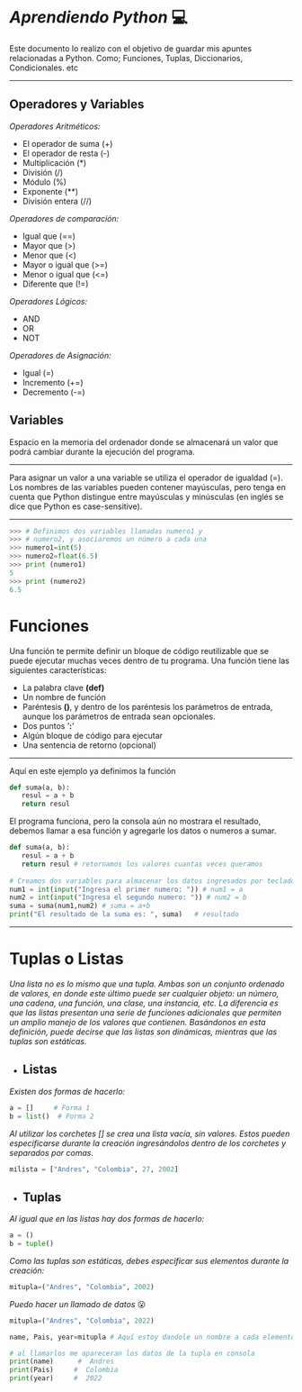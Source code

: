 # ***Aprendiendo Python*** :computer:

Este documento lo realizo con el objetivo de guardar mis apuntes
relacionadas a Python. Como; Funciones, Tuplas, Diccionarios, Condicionales. etc

___
## **Operadores y Variables** 
*Operadores Aritméticos:*
+ El operador de suma (+)
+ El operador de resta (-)
+ Multiplicación (*)
+ División (/)
+ Módulo (%)
+ Exponente (**)
+ División entera (//)

*Operadores de comparación:*
+ Igual que (==)
+ Mayor que (>)
+ Menor que (<)
+ Mayor o igual que (>=)
+ Menor o igual que (<=)
+ Diferente que (!=)

*Operadores Lógicos:*
+ AND 
+ OR
+ NOT

*Operadores de Asignación:*
+ Igual (=)
+ Incremento (+=)
+ Decremento (-=)

## **Variables**
Espacio en la memoria del ordenador donde se almacenará un valor que podrá cambiar durante la ejecución del programa.
___
Para asignar un valor a una variable se utiliza el operador de igualdad (=).
Los nombres de las variables pueden contener mayúsculas, pero tenga en cuenta que Python distingue entre mayúsculas y minúsculas (en inglés se dice que Python es case-sensitive).
 ___

 ```python
 >>> # Definimos dos variables llamadas numero1 y
>>> # numero2, y asociaremos un número a cada una
>>> numero1=int(5)
>>> numero2=float(6.5)
>>> print (numero1)
5
>>> print (numero2)
6.5 
```
# **Funciones** 
Una función te permite definir un bloque de código reutilizable que se puede ejecutar muchas veces dentro de tu programa. Una función tiene las siguientes características:

* La palabra clave **(def)**
* Un nombre de función
* Paréntesis **()**, y dentro de los paréntesis los parámetros de entrada, aunque los parámetros de entrada sean opcionales.
* Dos puntos ’**:**’
* Algún bloque de código para ejecutar
* Una sentencia de retorno (opcional)  
___
Aquí en este ejemplo ya definimos la función

```python
def suma(a, b):
   resul = a + b
   return resul

```
El programa funciona, pero la consola aún no mostrara el resultado, debemos llamar a esa función y agregarle los datos o numeros a sumar.

```python
def suma(a, b):
   resul = a + b
   return resul # retornamos los valores cuantas veces queramos
   
# Creamos dos variables para almacenar los datos ingresados por teclado
num1 = int(input("Ingresa el primer numero: ")) # num1 = a
num2 = int(input("Ingresa el segundo numero: ")) # num2 = b
suma = suma(num1,num2) # suma = a+b     
print("El resultado de la suma es: ", suma)   # resultado

```
___
# Tuplas o Listas
*Una lista no es lo mismo que una tupla. Ambas son un conjunto ordenado de valores, en donde este último puede ser cualquier objeto: un número, una cadena, una función, una clase, una instancia, etc. La diferencia es que las listas presentan una serie de funciones adicionales que permiten un amplio manejo de los valores que contienen. Basándonos en esta definición, puede decirse que las listas son dinámicas, mientras que las tuplas son estáticas.*
* ## **Listas** 
*Existen dos formas de hacerlo:*

````python
a = []     # Forma 1
b = list()  # Forma 2
````
*Al utilizar los corchetes [] se crea una lista vacía, sin valores. Estos pueden especificarse durante la creación ingresándolos dentro de los corchetes y separados por comas.*

```python
milista = ["Andres", "Colombia", 27, 2002]
```
* ## **Tuplas**
*Al igual que en las listas hay dos formas de hacerlo:* 

````python
a = ()
b = tuple()
````
*Como las tuplas son estáticas, debes especificar sus elementos durante la creación:*

```python
mitupla=("Andres", "Colombia", 2002)
```
*Puedo hacer un llamado de datos* :open_mouth:
```python
mitupla=("Andres", "Colombia", 2022)

name, Pais, year=mitupla # Aquí estoy dandole un nombre a cada elemento de la tupla

# al llamarlos me apareceran los datos de la tupla en consola
print(name)      #  Andres
print(Pais)     #  Colombia 
print(year)     #  2022

```


